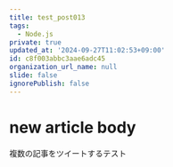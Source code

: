 ```yaml
---
title: test_post013
tags:
  - Node.js
private: true
updated_at: '2024-09-27T11:02:53+09:00'
id: c8f003abbc3aae6adc45
organization_url_name: null
slide: false
ignorePublish: false
---
```

# new article body
複数の記事をツイートするテスト
